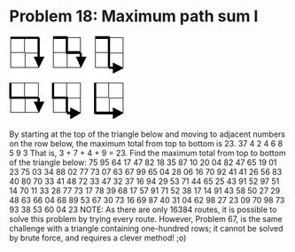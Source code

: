 # Problem 18: Maximum path sum I

![p318](img/018.gif)

By starting at the top of the triangle below and moving to adjacent
numbers on the row below, the maximum total from top to bottom is 23. 37
4 2 4 6 8 5 9 3 That is, 3 + 7 + 4 + 9 = 23. Find the maximum total from
top to bottom of the triangle below: 75 95 64 17 47 82 18 35 87 10 20 04
82 47 65 19 01 23 75 03 34 88 02 77 73 07 63 67 99 65 04 28 06 16 70 92
41 41 26 56 83 40 80 70 33 41 48 72 33 47 32 37 16 94 29 53 71 44 65 25
43 91 52 97 51 14 70 11 33 28 77 73 17 78 39 68 17 57 91 71 52 38 17 14
91 43 58 50 27 29 48 63 66 04 68 89 53 67 30 73 16 69 87 40 31 04 62 98
27 23 09 70 98 73 93 38 53 60 04 23 NOTE: As there are only 16384
routes, it is possible to solve this problem by trying every route.
However, Problem 67, is the same challenge with a triangle containing
one-hundred rows; it cannot be solved by brute force, and requires a
clever method! ;o)